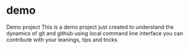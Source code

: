 # demo
Demo project
This is a demo project
just created to understand the dynamics of git and github using local command line interface
you can contribute with your leanings, tips and tricks
